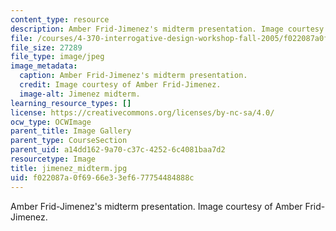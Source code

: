 ```yaml
---
content_type: resource
description: Amber Frid-Jimenez's midterm presentation. Image courtesy of Amber Frid-Jimenez.
file: /courses/4-370-interrogative-design-workshop-fall-2005/f022087a0f6966e33ef677754484888c_jimenez_midterm.jpg
file_size: 27289
file_type: image/jpeg
image_metadata:
  caption: Amber Frid-Jimenez's midterm presentation.
  credit: Image courtesy of Amber Frid-Jimenez.
  image-alt: Jimenez midterm.
learning_resource_types: []
license: https://creativecommons.org/licenses/by-nc-sa/4.0/
ocw_type: OCWImage
parent_title: Image Gallery
parent_type: CourseSection
parent_uid: a14dd162-9a70-c37c-4252-6c4081baa7d2
resourcetype: Image
title: jimenez_midterm.jpg
uid: f022087a-0f69-66e3-3ef6-77754484888c
---
```

Amber Frid-Jimenez's midterm presentation. Image courtesy of Amber Frid-Jimenez.